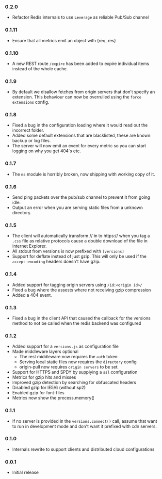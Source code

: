 ### 0.2.0
- Refactor Redis internals to use `Leverage` as reliable Pub/Sub channel

### 0.1.11
- Ensure that all metrics emit an object with {req, res}

### 0.1.10
- A new REST route `/expire` has been added to expire individual items instead
  of the whole cache.

### 0.1.9
- By default we disallow fetches from origin servers that don't specify an
  extension. This behaviour can now be overrulled using the `force extensions`
  config.

### 0.1.8
- Fixed a bug in the configuration loading where it would read out the incorrect
  folder.
- Added some default extensions that are blacklisted, these are known backup or
  log files.
- The server will now emit an event for every metric so you can start logging on
  why you get 404's etc.

### 0.1.7
- The `ms` module is horribly broken, now shipping with working copy of it.

### 0.1.6
- Send ping packets over the pub/sub channel to prevent it from going idle.
- Output an error when you are serving static files from a unknown directory.

### 0.1.5
- The client will automatically transform //<domain> in to https://<domain> when
  you tag a `.css` file as relative protocols cause a double download of the
  file in Internet Explorer.
- All stdout from versions is now prefixed with `[versions]`
- Support for deflate instead of just gzip. This will only be used if the
  `accept-encoding` headers doesn't have gzip.

### 0.1.4
- Added support for tagging origin servers using `/id:<origin id>/`
- Fixed a bug where the assests where not receiving gzip compression
- Added a 404 event.

### 0.1.3
- Fixed a bug in the client API that caused the callback for the versions method
  to not be called when the redis backend was configured

### 0.1.2
- Added support for a `versions.js` as configuration file
- Made middleware layers optional
  - The rest middleware now requires the `auth` token
  - Serving local static files now requires the `directory` config
  - origin-pull now requires `origin servers` to be set.
- Support for HTTPS and SPDY by supplying a `ssl` configuration
- Metrics for gzip hits and misses
- Improved gzip detection by searching for obfuscated headers
- Disabled gzip for IE5/6 (without sp2)
- Enabled gzip for font-files
- Metrics now show the process.memory()

### 0.1.1
- If no server is provided in the `versions.connect()` call, assume that want to
  run in development mode and don't want it prefixed with cdn servers.

### 0.1.0
- Internals rewrite to support clients and distributed cloud configurations

### 0.0.1
- Initial release
